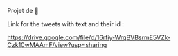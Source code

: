 Projet de 💩

Link for the tweets with text and their id : 

https://drive.google.com/file/d/16rfiy-WrqBVBsrmE5VZk-Czk10wMAAmF/view?usp=sharing
